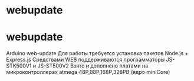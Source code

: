 # webupdate
# webupdate
Arduino web-update
Для работы требуется установка пакетов Node.js + Express.js
Средствами WEB поддерживаются программаторы JS-STK500V1 и JS-ST500V2
Взято и дополнено платами на микроконтроллерах atmega 48P,88P,168P,328PB (ядро miniCore)

